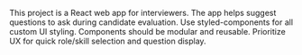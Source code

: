 <!-- Use this file to provide workspace-specific custom instructions to Copilot. For more details, visit https://code.visualstudio.com/docs/copilot/copilot-customization#_use-a-githubcopilotinstructionsmd-file -->

This project is a React web app for interviewers. The app helps suggest questions to ask during candidate evaluation. Use styled-components for all custom UI styling. 
Components should be modular and reusable. Prioritize UX for quick role/skill selection and question display.
